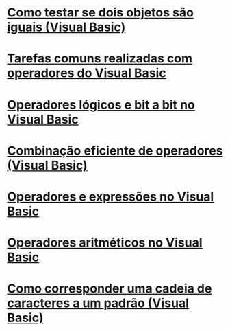 # [Como testar se dois objetos são iguais (Visual Basic)](how-to-test-whether-two-objects-are-the-same.md)
# [Tarefas comuns realizadas com operadores do Visual Basic](common-tasks-performed-with-visual-basic-operators.md)
# [Operadores lógicos e bit a bit no Visual Basic](logical-and-bitwise-operators.md)
# [Combinação eficiente de operadores (Visual Basic)](efficient-combination-of-operators.md)
# [Operadores e expressões no Visual Basic](index.md)
# [Operadores aritméticos no Visual Basic](arithmetic-operators.md)
# [Como corresponder uma cadeia de caracteres a um padrão (Visual Basic)](how-to-match-a-string-against-a-pattern.md)
